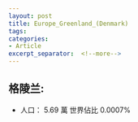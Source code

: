 ```yaml
---
layout: post
title: Europe_Greenland_(Denmark)
tags: 
categories:
- Article
excerpt_separator:  <!--more-->
---
```

## 格陵兰:
- 人口： 5.69 萬 世界佔比 0.0007%